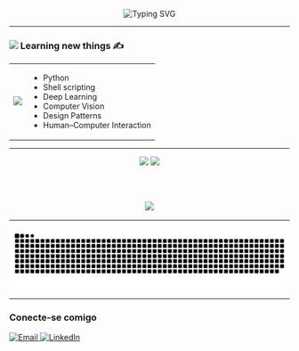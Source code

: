 <!-- Banner de boas-vindas com typing effect -->
<p align="center">
  <img src="https://readme-typing-svg.demolab.com?font=Fira+Code&weight=200&pause=1000&color=2fa4e1&width=300&lines=Welcome+to+my+Github!+" alt="Typing SVG">
</p>

---

<!-- Seção: Sobre mim -->
<h3 align="left">
  <img src="https://media1.giphy.com/media/v1.Y2lkPTc5MGI3NjExeHhldWw3d3Jucm5maGh6MHplbWhtMzl3bmY3MTZjcTFtbWFnaG42cyZlcD12MV9pbnRlcm5hbF9naWZfYnlfaWQmY3Q9Zw/du3J3cXyzhj75IOgvA/giphy.gif" width="20">
  Learning new things ✍️
</h3>

<table border="0">
  <tr>
    <td>
      <img src="https://media3.giphy.com/media/v1.Y2lkPTc5MGI3NjExbmN3NHdudnoycjhrNWMwMm9lMHI0OHFjN2VnOTZvaTQ0N3hrazZwMCZlcD12MV9pbnRlcm5hbF9naWZfYnlfaWQmY3Q9Zw/JqmupuTVZYaQX5s094/giphy.gif" width="250">
    </td>
    <td>
      <ul>
        <li>Python</li>
        <li>Shell scripting</li>
        <li>Deep Learning</li>
        <li>Computer Vision</li>
        <li>Design Patterns</li>
        <li>Human–Computer Interaction</li>
      </ul>
    </td>
  </tr>
</table>

---

<!-- Seção: Estatísticas -->
<div align="center">

  <img src="https://github-readme-stats.vercel.app/api?username=leanoguerreiro&theme=blue_navy&show_icons=true&hide_border=true&count_private=false" width="48%">
  
  <img src="https://nirzak-streak-stats.vercel.app/?user=leanoguerreiro&theme=blue_navy&hide_border=true" width="48%">

  <br><br>

  <img src="https://github-readme-stats.vercel.app/api/top-langs/?username=leanoguerreiro&theme=blue_navy&hide_border=true&include_all_commits=true&count_private=false&layout=donut" width="48%">

</div>

---

<!-- Seção: Snake Animation -->
<p align="center">
  <picture>
    <source media="(prefers-color-scheme: dark)" srcset="https://raw.githubusercontent.com/platane/snk/output/github-contribution-grid-snake-dark.svg" />
    <source media="(prefers-color-scheme: light)" srcset="https://raw.githubusercontent.com/platane/snk/output/github-contribution-grid-snake.svg" />
    <img
      alt="GitHub Contribution Snake"
      src="https://raw.githubusercontent.com/platane/snk/output/github-contribution-grid-snake.svg"
      width="100%"
    />
  </picture>
</p>

---

<!-- Seção: Contato -->
<h3 align="left">Conecte-se comigo</h3>

<p align="left">
  <a href="mailto:guerreiroleano@gmail.com">
    <img src="https://img.shields.io/badge/-Email-000?style=for-the-badge&logo=microsoft-outlook&logoColor=FF00F6&color=FFF" alt="Email">
  </a>
  <a href="https://www.linkedin.com/in/leanoguerreiro/">
    <img src="https://img.shields.io/badge/-LinkedIn-000?style=for-the-badge&logo=linkedin&logoColor=FF00F6&color=FFF" alt="LinkedIn">
  </a>
</p>
